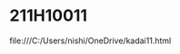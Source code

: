 # 211H10011
file:///C:/Users/nishi/OneDrive/kadai11.html
<!DOCTYPE html>
<html>
<head>
  <meta charset="UTF-8">
  <title>Step1.Leafletで地理院地図を表示する最も基本的なコード|Lefletの基本|埼玉大学谷謙二研究室</title>
  <link rel="stylesheet" href="https://unpkg.com/leaflet@1.3.0/dist/leaflet.css" />
  <script src="https://unpkg.com/leaflet@1.3.0/dist/leaflet.js"></script>
  <script>
    function init() {
      //地図を表示するdiv要素のidを設定
      var map = L.map('mapcontainer');
      //地図の中心とズームレベルを指定
      map.setView([35.40, 136], 5);
      //表示するタイルレイヤのURLとAttributionコントロールの記述を設定して、地図に追加する
      L.tileLayer('https://cyberjapandata.gsi.go.jp/xyz/std/{z}/{x}/{y}.png', {
          attribution: "<a href='https://maps.gsi.go.jp/development/ichiran.html' target='_blank'>地理院タイル</a>"
      }).addTo(map);
    }
  </script>
</head>
<body onload="init()">
  <div id="mapcontainer" style="width:600px;height:600px"></div>
</body>
</html>
